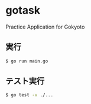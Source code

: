 gotask
======

Practice Application for Gokyoto

## 実行

```sh
$ go run main.go
```

## テスト実行

```sh
$ go test -v ./...
```
